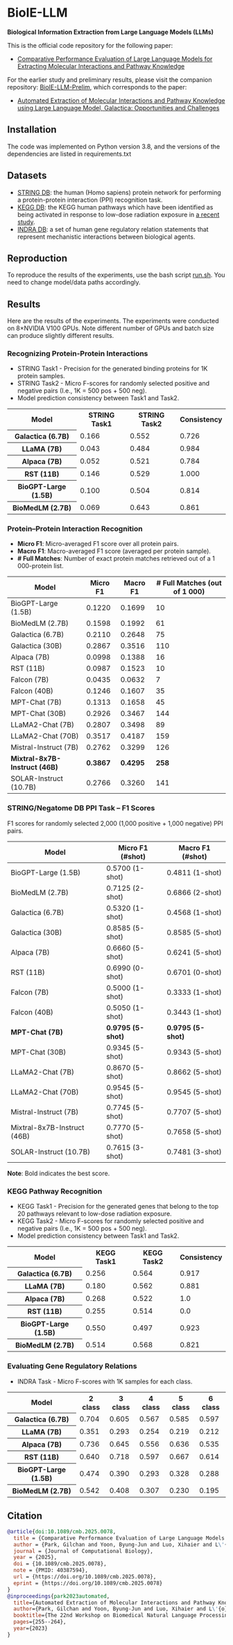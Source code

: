 # BioIE-LLM

**Biological Information Extraction from Large Language Models (LLMs)**

This is the official code repository for the following paper:

- [Comparative Performance Evaluation of Large Language Models for Extracting Molecular Interactions and Pathway Knowledge](https://arxiv.org/abs/2307.08813)

For the earlier study and preliminary results, please visit the companion repository: [BioIE-LLM-Prelim](https://github.com/boxorange/BioIE-LLM-Prelim), which corresponds to the paper:

- [Automated Extraction of Molecular Interactions and Pathway Knowledge using Large Language Model, Galactica: Opportunities and Challenges](https://aclanthology.org/2023.bionlp-1.22/)


## Installation
The code was implemented on Python version 3.8, and the versions of the dependencies are listed in requirements.txt


## Datasets
* [STRING DB](https://string-db.org): the human (Homo sapiens) protein network for performing a protein-protein interaction (PPI) recognition task.
* [KEGG DB](https://www.genome.jp/kegg): the KEGG human pathways which have been identified as being activated in response to low-dose radiation exposure in [a recent study](https://arxiv.org/abs/2301.01769).
* [INDRA DB](http://www.indra.bio): a set of human gene regulatory relation statements that represent mechanistic interactions between biological agents.


## Reproduction
To reproduce the results of the experiments, use the bash script [run.sh](scripts/run.sh). You need to change model/data paths accordingly.


## Results
Here are the results of the experiments. The experiments were conducted on 8×NVIDIA V100 GPUs. Note different number of GPUs and batch size can produce slightly different results.

### Recognizing Protein-Protein Interactions ###
* STRING Task1 - Precision for the generated binding proteins for 1K protein samples.
* STRING Task2 - Micro F-scores for randomly selected positive and negative pairs (I.e., 1K = 500 pos + 500 neg).
* Model prediction consistency between Task1 and Task2.
<table>
    <tr>
        <th>Model</th>
        <th>STRING Task1</th>
		<th>STRING Task2</th>
		<th>Consistency</th>
    </tr>
	<tr>
        <th>Galactica (6.7B)</th>
		<td>0.166</td>
		<td>0.552</td>
		<td>0.726</td>
    </tr>
	<tr>
        <th>LLaMA (7B)</th>
		<td>0.043</td>
		<td>0.484</td>
		<td>0.984</td>
	</tr>
	<tr>
        <th>Alpaca (7B)</th>
		<td>0.052</td>
		<td>0.521</td>
		<td>0.784</td>
	</tr>
	<tr>
        <th>RST (11B)</th>
		<td>0.146</td>
		<td>0.529</td>
		<td>1.000</td>
	</tr>
	<tr>
        <th>BioGPT-Large (1.5B)</th>
		<td>0.100</td>
		<td>0.504</td>
		<td>0.814</td>
	</tr>
	<tr>
        <th>BioMedLM (2.7B)</th>
		<td>0.069</td>
		<td>0.643</td>
		<td>0.861</td>
	</tr>
</table>



### Protein–Protein Interaction Recognition

- **Micro F1**: Micro-averaged F1 score over all protein pairs.  
- **Macro F1**: Macro-averaged F1 score (averaged per protein sample).  
- **# Full Matches**: Number of exact protein matches retrieved out of a 1 000-protein list.

| Model                              | Micro F1 | Macro F1 | # Full Matches (out of 1 000) |
| ---------------------------------- | -------- | -------- | ----------------------------- |
| BioGPT-Large (1.5B)                | 0.1220   | 0.1699   | 10                            |
| BioMedLM (2.7B)                    | 0.1598   | 0.1992   | 61                            |
| Galactica (6.7B)                   | 0.2110   | 0.2648   | 75                            |
| Galactica (30B)                    | 0.2867   | 0.3516   | 110                           |
| Alpaca (7B)                        | 0.0998   | 0.1388   | 16                            |
| RST (11B)                          | 0.0987   | 0.1523   | 10                            |
| Falcon (7B)                        | 0.0435   | 0.0632   | 7                             |
| Falcon (40B)                       | 0.1246   | 0.1607   | 35                            |
| MPT-Chat (7B)                      | 0.1313   | 0.1658   | 45                            |
| MPT-Chat (30B)                     | 0.2926   | 0.3467   | 144                           |
| LLaMA2-Chat (7B)                   | 0.2807   | 0.3498   | 89                            |
| LLaMA2-Chat (70B)                  | 0.3517   | 0.4187   | 159                           |
| Mistral-Instruct (7B)              | 0.2762   | 0.3299   | 126                           |
| **Mixtral-8x7B-Instruct (46B)**    | **0.3867** | **0.4295** | **258**                      |
| SOLAR-Instruct (10.7B)             | 0.2766   | 0.3260   | 141                           |




### STRING/Negatome DB PPI Task – F1 Scores

F1 scores for randomly selected 2,000 (1,000 positive + 1,000 negative) PPI pairs.

| Model                             | Micro F1 (#shot)      | Macro F1 (#shot)      |
|-----------------------------------|-----------------------|-----------------------|
| BioGPT-Large (1.5B)               | 0.5700 (1-shot)       | 0.4811 (1-shot)       |
| BioMedLM (2.7B)                   | 0.7125 (2-shot)       | 0.6866 (2-shot)       |
| Galactica (6.7B)                  | 0.5320 (1-shot)       | 0.4568 (1-shot)       |
| Galactica (30B)                   | 0.8585 (5-shot)       | 0.8585 (5-shot)       |
| Alpaca (7B)                       | 0.6660 (5-shot)       | 0.6241 (5-shot)       |
| RST (11B)                         | 0.6990 (0-shot)       | 0.6701 (0-shot)       |
| Falcon (7B)                       | 0.5000 (1-shot)       | 0.3333 (1-shot)       |
| Falcon (40B)                      | 0.5050 (1-shot)       | 0.3443 (1-shot)       |
| **MPT-Chat (7B)**                 | **0.9795 (5-shot)**   | **0.9795 (5-shot)**   |
| MPT-Chat (30B)                    | 0.9345 (5-shot)       | 0.9343 (5-shot)       |
| LLaMA2-Chat (7B)                  | 0.8670 (5-shot)       | 0.8662 (5-shot)       |
| LLaMA2-Chat (70B)                 | 0.9545 (5-shot)       | 0.9545 (5-shot)       |
| Mistral-Instruct (7B)             | 0.7745 (5-shot)       | 0.7707 (5-shot)       |
| Mixtral-8x7B-Instruct (46B)       | 0.7770 (5-shot)       | 0.7658 (5-shot)       |
| SOLAR-Instruct (10.7B)            | 0.7615 (3-shot)       | 0.7481 (3-shot)       |

**Note**: Bold indicates the best score.





### KEGG Pathway Recognition ###
* KEGG Task1 - Precision for the generated genes that belong to the top 20 pathways relevant to low-dose radiation exposure.
* KEGG Task2 - Micro F-scores for randomly selected positive and negative pairs (I.e., 1K = 500 pos + 500 neg).
* Model prediction consistency between Task1 and Task2.
<table>
    <tr>
        <th>Model</th>
        <th>KEGG Task1</th>
		<th>KEGG Task2</th>
		<th>Consistency</th>
    </tr>
	<tr>
        <th>Galactica (6.7B)</th>
		<td>0.256</td>
		<td>0.564</td>
		<td>0.917</td>
    </tr>
	<tr>
        <th>LLaMA (7B)</th>
		<td>0.180</td>
		<td>0.562</td>
		<td>0.881</td>
	</tr>
	<tr>
        <th>Alpaca (7B)</th>
		<td>0.268</td>
		<td>0.522</td>
		<td>1.0</td>
	</tr>
	<tr>
        <th>RST (11B)</th>
		<td>0.255</td>
		<td>0.514</td>
		<td>0.0</td>
	</tr>
	<tr>
        <th>BioGPT-Large (1.5B)</th>
		<td>0.550</td>
		<td>0.497</td>
		<td>0.923</td>
	</tr>
	<tr>
        <th>BioMedLM (2.7B)</th>
		<td>0.514</td>
		<td>0.568</td>
		<td>0.821</td>
	</tr>
</table>

### Evaluating Gene Regulatory Relations ###
* INDRA Task - Micro F-scores with 1K samples for each class.
<table>
    <tr>
        <th>Model</th>
        <th>2 class</th>
        <th>3 class</th>
        <th>4 class</th>
        <th>5 class</th>
        <th>6 class</th>
    </tr>
	<tr>
        <th>Galactica (6.7B)</th>
        <td>0.704</td>
        <td>0.605</td>
        <td>0.567</td>
        <td>0.585</td>
        <td>0.597</td>
    </tr>
    <tr>
        <th>LLaMA (7B)</th>
        <td>0.351</td>
        <td>0.293</td>
        <td>0.254</td>
        <td>0.219</td>
        <td>0.212</td>
    </tr>
	<tr>
        <th>Alpaca (7B)</th>
        <td>0.736</td>
        <td>0.645</td>
        <td>0.556</td>
        <td>0.636</td>
        <td>0.535</td>
    </tr>
	<tr>
        <th>RST (11B)</th>
        <td>0.640</td>
        <td>0.718</td>
        <td>0.597</td>
        <td>0.667</td>
        <td>0.614</td>
    </tr>
	<tr>
        <th>BioGPT-Large (1.5B)</th>
        <td>0.474</td>
        <td>0.390</td>
        <td>0.293</td>
        <td>0.328</td>
        <td>0.288</td>
    </tr>
	<tr>
        <th>BioMedLM (2.7B)</th>
        <td>0.542</td>
        <td>0.408</td>
        <td>0.307</td>
        <td>0.230</td>
        <td>0.195</td>
    </tr>
</table>


## Citation
```bibtex
@article{doi:10.1089/cmb.2025.0078,
  title = {Comparative Performance Evaluation of Large Language Models for Extracting Molecular Interactions and Pathway Knowledge},
  author = {Park, Gilchan and Yoon, Byung-Jun and Luo, Xihaier and L\'{o}pez-Marrero, Vanessa and Yoo, Shinjae and Jha, Shantenu},
  journal = {Journal of Computational Biology},
  year = {2025},
  doi = {10.1089/cmb.2025.0078},
  note = {PMID: 40387594},
  url = {https://doi.org/10.1089/cmb.2025.0078},
  eprint = {https://doi.org/10.1089/cmb.2025.0078}
}
@inproceedings{park2023automated,
  title={Automated Extraction of Molecular Interactions and Pathway Knowledge using Large Language Model, Galactica: Opportunities and Challenges},
  author={Park, Gilchan and Yoon, Byung-Jun and Luo, Xihaier and L\'{o}pez-Marrero, Vanessa and Johnstone, Patrick and Yoo, Shinjae and Alexander, Francis},
  booktitle={The 22nd Workshop on Biomedical Natural Language Processing and BioNLP Shared Tasks},
  pages={255--264},
  year={2023}
}
```

